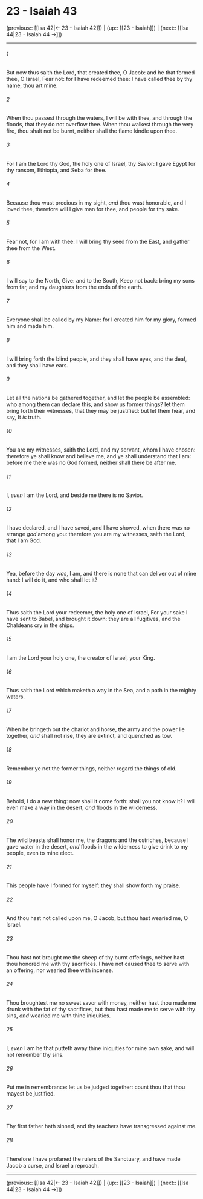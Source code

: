 # 23 - Isaiah 43

(previous:: [[Isa 42|← 23 - Isaiah 42]]) | (up:: [[23 - Isaiah]]) | (next:: [[Isa 44|23 - Isaiah 44 →]])

***


###### 1 
But now thus saith the Lord, that created thee, O Jacob: and he that formed thee, O Israel, Fear not: for I have redeemed thee: I have called thee by thy name, thou art mine. 

###### 2 
When thou passest through the waters, I will be with thee, and through the floods, that they do not overflow thee. When thou walkest through the very fire, thou shalt not be burnt, neither shall the flame kindle upon thee. 

###### 3 
For I am the Lord thy God, the holy one of Israel, thy Savior: I gave Egypt for thy ransom, Ethiopia, and Seba for thee. 

###### 4 
Because thou wast precious in my sight, _and_ thou wast honorable, and I loved thee, therefore will I give man for thee, and people for thy sake. 

###### 5 
Fear not, for I am with thee: I will bring thy seed from the East, and gather thee from the West. 

###### 6 
I will say to the North, Give: and to the South, Keep not back: bring my sons from far, and my daughters from the ends of the earth. 

###### 7 
Everyone shall be called by my Name: for I created him for my glory, formed him and made him. 

###### 8 
I will bring forth the blind people, and they shall have eyes, and the deaf, and they shall have ears. 

###### 9 
Let all the nations be gathered together, and let the people be assembled: who among them can declare this, and show us former things? let them bring forth their witnesses, that they may be justified: but let them hear, and say, It _is_ truth. 

###### 10 
You are my witnesses, saith the Lord, and my servant, whom I have chosen: therefore ye shall know and believe me, and ye shall understand that I am: before me there was no God formed, neither shall there be after me. 

###### 11 
I, _even_ I am the Lord, and beside me there is no Savior. 

###### 12 
I have declared, and I have saved, and I have showed, when there was no strange _god_ among you: therefore you are my witnesses, saith the Lord, that I am God. 

###### 13 
Yea, before the day _was_, I am, and there is none that can deliver out of mine hand: I will do it, and who shall let it? 

###### 14 
Thus saith the Lord your redeemer, the holy one of Israel, For your sake I have sent to Babel, and brought it down: they are all fugitives, and the Chaldeans cry in the ships. 

###### 15 
I am the Lord your holy one, the creator of Israel, your King. 

###### 16 
Thus saith the Lord which maketh a way in the Sea, and a path in the mighty waters. 

###### 17 
When he bringeth out the chariot and horse, the army and the power lie together, _and_ shall not rise, they are extinct, and quenched as tow. 

###### 18 
Remember ye not the former things, neither regard the things of old. 

###### 19 
Behold, I do a new thing: now shall it come forth: shall you not know it? I will even make a way in the desert, _and_ floods in the wilderness. 

###### 20 
The wild beasts shall honor me, the dragons and the ostriches, because I gave water in the desert, _and_ floods in the wilderness to give drink to my people, even to mine elect. 

###### 21 
This people have I formed for myself: they shall show forth my praise. 

###### 22 
And thou hast not called upon me, O Jacob, but thou hast wearied me, O Israel. 

###### 23 
Thou hast not brought me the sheep of thy burnt offerings, neither hast thou honored me with thy sacrifices. I have not caused thee to serve with an offering, nor wearied thee with incense. 

###### 24 
Thou broughtest me no sweet savor with money, neither hast thou made me drunk with the fat of thy sacrifices, but thou hast made me to serve with thy sins, _and_ wearied me with thine iniquities. 

###### 25 
I, _even_ I am he that putteth away thine iniquities for mine own sake, and will not remember thy sins. 

###### 26 
Put me in remembrance: let us be judged together: count thou that thou mayest be justified. 

###### 27 
Thy first father hath sinned, and thy teachers have transgressed against me. 

###### 28 
Therefore I have profaned the rulers of the Sanctuary, and have made Jacob a curse, and Israel a reproach.

***

(previous:: [[Isa 42|← 23 - Isaiah 42]]) | (up:: [[23 - Isaiah]]) | (next:: [[Isa 44|23 - Isaiah 44 →]])
